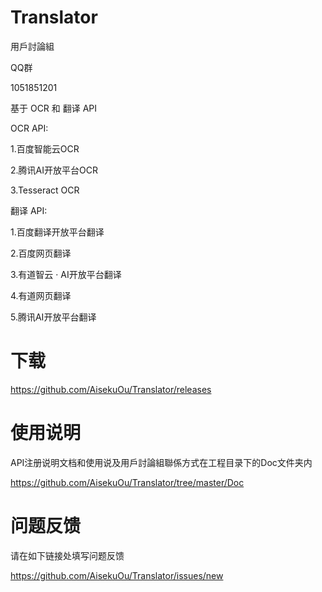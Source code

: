 # Translator

用戶討論組

QQ群 

  1051851201

基于 OCR 和 翻译 API 

OCR API:

1.百度智能云OCR

2.腾讯AI开放平台OCR

3.Tesseract OCR

翻译 API:

1.百度翻译开放平台翻译

2.百度网页翻译

3.有道智云 · AI开放平台翻译

4.有道网页翻译

5.腾讯AI开放平台翻译

# 下载

https://github.com/AisekuOu/Translator/releases

# 使用说明

API注册说明文档和使用说及用戶討論組聯係方式在工程目录下的Doc文件夹内

https://github.com/AisekuOu/Translator/tree/master/Doc

# 问题反馈

请在如下链接处填写问题反馈

https://github.com/AisekuOu/Translator/issues/new

